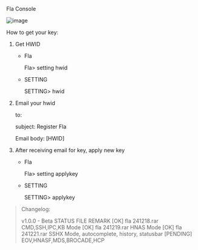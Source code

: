 Fla Console

![image](https://github.com/user-attachments/assets/0ab065a8-4001-4b94-a41b-cc15c9d93be4)





How to get your key:
1. Get HWID 
   - Fla
     
     Fla> setting hwid
   - SETTING
     
     SETTING> hwid
     
2. Email your hwid
   
   to:
   
   subject: Register Fla
   
   Email body: [HWID]
   
4. After receiving email for key, apply new key
   - Fla
     
     Fla> setting applykey
   - SETTING
     
     SETTING> applykey



<blockquote>
    <p>Changelog:</p>
	v1.0.0 - Beta
	STATUS     FILE                    REMARK
	[OK]       fla 241218.rar          CMD,SSH,IPC,KB Mode
	[OK]       fla 241219.rar          HNAS Mode
	[OK]       fla 241221.rar          SSHX Mode, autocomplete, history, statusbar
	[PENDING]                          EOV,HNASF,MDS,BROCADE,HCP
 
</blockquote>
